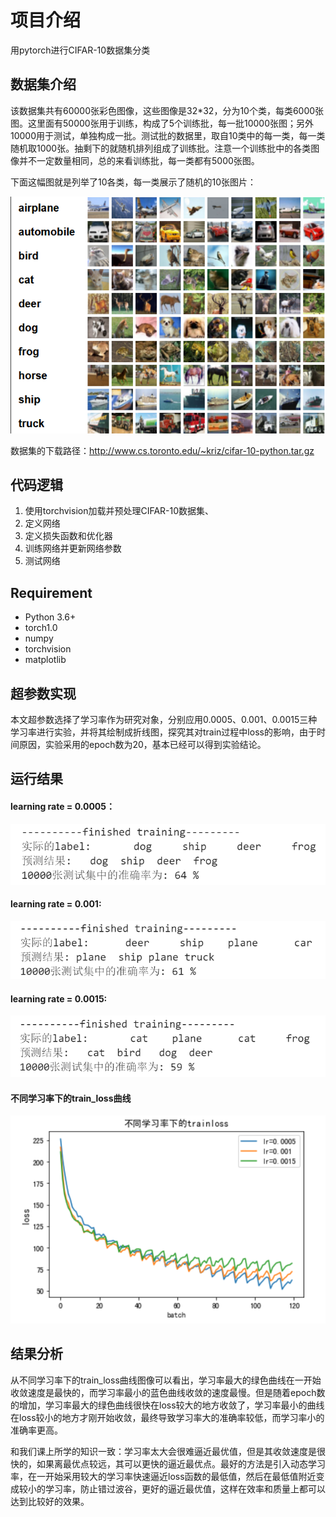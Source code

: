 # 项目介绍 

用pytorch进行CIFAR-10数据集分类

## 数据集介绍

​		该数据集共有60000张彩色图像，这些图像是32*32，分为10个类，每类6000张图。这里面有50000张用于训练，构成了5个训练批，每一批10000张图；另外10000用于测试，单独构成一批。测试批的数据里，取自10类中的每一类，每一类随机取1000张。抽剩下的就随机排列组成了训练批。注意一个训练批中的各类图像并不一定数量相同，总的来看训练批，每一类都有5000张图。

下面这幅图就是列举了10各类，每一类展示了随机的10张图片：

![10](README.assets\10.png)

数据集的下载路径：http://www.cs.toronto.edu/~kriz/cifar-10-python.tar.gz

## 代码逻辑

1. 使用torchvision加载并预处理CIFAR-10数据集、
2. 定义网络 
3. 定义损失函数和优化器 
4. 训练网络并更新网络参数 
5. 测试网络

## Requirement

- Python 3.6+
- torch1.0
- numpy
- torchvision
- matplotlib

## 超参数实现

​		本文超参数选择了学习率作为研究对象，分别应用0.0005、0.001、0.0015三种学习率进行实验，并将其绘制成折线图，探究其对train过程中loss的影响，由于时间原因，实验采用的epoch数为20，基本已经可以得到实验结论。

## 运行结果
#### learning rate = 0.0005：

<img src="README.assets\image-20210924210725631.png" alt="image-20210924210725631" style="zoom: 80%;" />

#### learning rate = 0.001:

<img src="README.assets\image-20210924210742710.png" alt="image-20210924210742710" style="zoom:80%;" />

#### learning rate = 0.0015:

<img src="README.assets\image-20210924210829761.png" alt="image-20210924210829761" style="zoom:80%;" />

#### 不同学习率下的train_loss曲线

<img src="README.assets\image-20210925154105542.png" alt="image-20210925154105542" style="zoom:67%;" />

## 结果分析

​		从不同学习率下的train_loss曲线图像可以看出，学习率最大的绿色曲线在一开始收敛速度是最快的，而学习率最小的蓝色曲线收敛的速度最慢。但是随着epoch数的增加，学习率最大的绿色曲线很快在loss较大的地方收敛了，学习率最小的曲线在loss较小的地方才刚开始收敛，最终导致学习率大的准确率较低，而学习率小的准确率更高。

​		和我们课上所学的知识一致：学习率太大会很难逼近最优值，但是其收敛速度是很快的，如果离最优点较远，其可以更快的逼近最优点。最好的方法是引入动态学习率，在一开始采用较大的学习率快速逼近loss函数的最低值，然后在最低值附近变成较小的学习率，防止错过波谷，更好的逼近最优值，这样在效率和质量上都可以达到比较好的效果。



